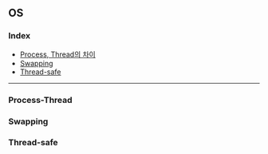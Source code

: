 ## OS
### Index
- [Process, Thread의 차이](#Process-Thread)
- [Swapping](#Swapping)
- [Thread-safe](#Thread-safe)
--------
### Process-Thread
### Swapping
### Thread-safe